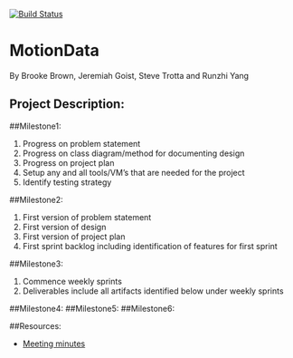 [![Build Status](https://travis-ci.org/goistjt/MotionData.svg?branch=master)](https://travis-ci.org/goistjt/MotionData)
# MotionData
By Brooke Brown, Jeremiah Goist, Steve Trotta and Runzhi Yang
## Project Description:
##Milestone1:
  1.	Progress on problem statement
  2.	Progress on class diagram/method for documenting design
  3.	Progress on project plan
  4.	Setup any and all tools/VM’s that are needed for the project
  5.	Identify testing strategy
  	
##Milestone2:
  1.	First version of problem statement
  2.	First version of design
  3.	First version of project plan
  4.	First sprint backlog including identification of features for first sprint
  
##Milestone3:
  1.	Commence weekly sprints
  2.	Deliverables include all artifacts identified below under weekly sprints

##Milestone4:
##Milestone5:
##Milestone6:

##Resources:
- [Meeting minutes](https://docs.google.com/document/d/1QG2Vc7Fuq_-LPjUG3eRwiL3g6tIQKHReexd1JDyUs9I/edit?usp=sharing)
